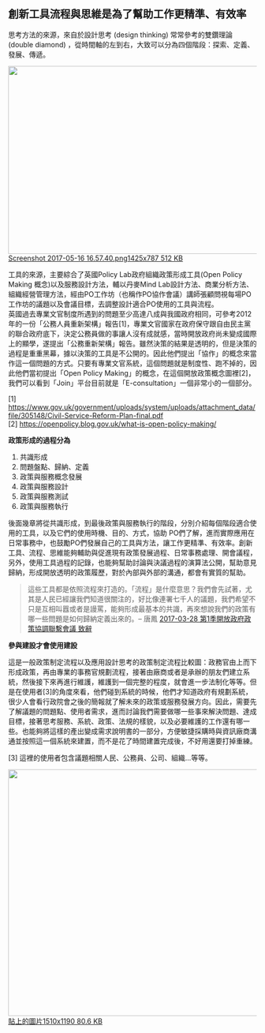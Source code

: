 <h2>創新工具流程與思維是為了幫助工作更精準、有效率</h2>

<p>思考方法的來源，來自於設計思考 (design thinking) 常常參考的雙鑽理論 (double diamond) ，從時間軸的左到右，大致可以分為四個階段：探索、定義、發展、傳遞。<br><div class="lightbox-wrapper"><a data-download-href="https://talk.pdis.nat.gov.tw/uploads/default/a00d769bfc98d27df42d29a5e89ba7d513414a93" href="https://talk.pdis.nat.gov.tw/uploads/default/original/1X/a00d769bfc98d27df42d29a5e89ba7d513414a93.png" class="lightbox" title="Screenshot 2017-05-16 16.57.40.png"><img src="https://talk.pdis.nat.gov.tw/uploads/default/optimized/1X/a00d769bfc98d27df42d29a5e89ba7d513414a93_1_690x381.png" width="690" height="381"><div class="meta">
<span class="filename">Screenshot 2017-05-16 16.57.40.png</span><span class="informations">1425x787 512 KB</span><span class="expand"></span>
</div></a></div></p>

<p>工具的來源，主要綜合了英國Policy Lab政府組織政策形成工具(Open Policy Making 概念)以及服務設計方法，輔以丹麥Mind Lab設計方法、商業分析方法、組織經營管理方法，經由PO工作坊（也稱作PO協作會議）講師張顧問視每場PO工作坊的議題以及會議目標，去調整設計適合PO使用的工具與流程。<br>英國過去專業文官制度所遇到的問題至少高達八成與我國政府相同，可參考2012年的一份「公務人員重新架構」報告[1]，專業文官國家在政府保守跟自由民主黨的聯合政府底下，決定公務員做的事讓人沒有成就感，當時開放政府尚未變成國際上的顯學，遂提出「公務重新架構」報告。雖然決策的結果是透明的，但是決策的過程是重重黑幕，據以決策的工具是不公開的。因此他們提出「協作」的概念來當作這一個問題的方式。只要有專業文官系統，這個問題就是制度性、跑不掉的，因此他們當初提出「Open Policy Making」的概念，在這個開放政策概念圖裡[2]，我們可以看到「Join」平台目前就是「E-consultation」一個非常小的一個部分。</p>

<p>[1] <a href="https://www.gov.uk/government/uploads/system/uploads/attachment_data/file/305148/Civil-Service-Reform-Plan-final.pdf">https://www.gov.uk/government/uploads/system/uploads/attachment_data/file/305148/Civil-Service-Reform-Plan-final.pdf</a><br>[2] <a href="https://openpolicy.blog.gov.uk/what-is-open-policy-making/">https://openpolicy.blog.gov.uk/what-is-open-policy-making/</a></p>

<p><strong>政策形成的過程分為</strong></p>

<ol>
<li>共識形成</li>
<li>問題盤點、歸納、定義</li>
<li>政策與服務概念發展</li>
<li>政策與服務設計</li>
<li>政策與服務測試</li>
<li>政策與服務執行</li>
</ol>

<p>後面幾章將從共識形成，到最後政策與服務執行的階段，分別介紹每個階段適合使用的工具，以及它們的使用時機、目的、方式，協助 PO們了解，進而實際應用在日常事務中，也鼓勵PO們發展自己的工具與方法，讓工作更精準、有效率。創新工具、流程、思維能夠輔助與促進現有政策發展過程、日常事務處理、開會議程，另外，使用工具過程的記錄，也能夠幫助討論與決議過程的演算法公開，幫助意見歸納，形成開放透明的政策履歷，對於內部與外部的溝通，都會有實質的幫助。</p>

<blockquote><p>這些工具都是依照流程來打造的。「流程」是什麼意思？我們會先試著，尤其是人民已經讓我們知道很關注的，好比像連署七千人的議題，我們希望不只是互相叫囂或者是謾罵，能夠形成最基本的共識，再來想說我們的政策有哪一些問題是如何歸納定義出來的。– 唐鳳 <a href="https://www.facebook.com/notes/%E5%94%90%E9%B3%B3/%E7%AC%AC1%E5%AD%A3%E9%96%8B%E6%94%BE%E6%94%BF%E5%BA%9C%E6%94%BF%E7%AD%96%E5%8D%94%E8%AA%BF%E8%81%AF%E7%B9%AB%E6%9C%83%E8%AD%B0-%E8%87%B4%E8%BE%AD/196676124156999">2017-03-28 第1季開放政府政策協調聯繫會議 致辭</a></p></blockquote>

<p><strong>參與建設才會使用建設</strong></p>

<p>這是一般政策制定流程以及應用設計思考的政策制定流程比較圖：政務官由上而下形成政策，再由專業的事務官規劃流程，接著由廠商或者是承辦的朋友們建立系統，然後接下來再進行維護，維護到一個完整的程度，就會進一步法制化等等。但是在使用者[3]的角度來看，他們碰到系統的時候，他們才知道政府有規劃系統，很少人會看行政院會之後的簡報就了解未來的政策或服務發展方向。因此，需要先了解議題的問題點、使用者需求，進而討論我們需要做哪一些事來解決問題、達成目標，接著思考服務、系統、政策、法規的樣貌，以及必要維護的工作還有哪一些。也能夠將這樣的產出變成需求說明書的一部分，方便敏捷採購時與資訊廠商溝通並按照這一個系統來建置，而不是花了時間建置完成後，不好用還要打掉重練。</p>

<p>[3] 這裡的使用者包含議題相關人民、公務員、公司、組織...等等。</p>

<p><div class="lightbox-wrapper"><a data-download-href="https://talk.pdis.nat.gov.tw/uploads/default/81b9721924560d80feae65f8374817a3a5e5162b" href="https://talk.pdis.nat.gov.tw/uploads/default/original/1X/81b9721924560d80feae65f8374817a3a5e5162b.png" class="lightbox" title="貼上的圖片"><img src="https://talk.pdis.nat.gov.tw/uploads/default/optimized/1X/81b9721924560d80feae65f8374817a3a5e5162b_1_634x500.png" width="634" height="500"><div class="meta">
<span class="filename">貼上的圖片</span><span class="informations">1510x1190 80.6 KB</span><span class="expand"></span>
</div></a></div></p>